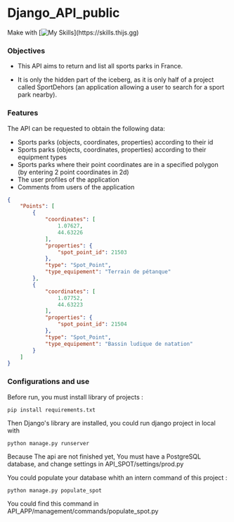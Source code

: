 # Django_API_public

Make with 
[![My Skills](https://skills.thijs.gg/icons?i=python,django,)](https://skills.thijs.gg)

### Objectives

* This API aims to return and list all sports parks in France. 

* It is only the hidden part of the iceberg, as it is only half of a project called SportDehors 
(an application allowing a user to search for a sport park nearby).

### Features

The API can be requested to obtain the following data:

  * Sports parks (objects, coordinates, properties) according to their id
  * Sports parks (objects, coordinates, properties) according to their equipment types
  * Sports parks where their point coordinates are in a specified polygon (by entering 2 point coordinates in 2d)
  * The user profiles of the application
  * Comments from users of the application

```json
{
    "Points": [
        {
            "coordinates": [
                1.07627,
                44.63226
            ],
            "properties": {
                "spot_point_id": 21503
            },
            "type": "Spot_Point",
            "type_equipement": "Terrain de pétanque"
        },
        {
            "coordinates": [
                1.07752,
                44.63223
            ],
            "properties": {
                "spot_point_id": 21504
            },
            "type": "Spot_Point",
            "type_equipement": "Bassin ludique de natation"
        }
    ]
}

```

### Configurations and use 

Before run, you must install library of projects :

```
pip install requirements.txt
```

Then Django's library are installed, you could run django project in local with 
```
python manage.py runserver
```

Because The api are not finished yet, You must have a PostgreSQL database, and change settings in API_SPOT/settings/prod.py

You could populate your database whith an intern command of this project :

```
python manage.py populate_spot
```
You could find this command in API_APP/management/commands/populate_spot.py

